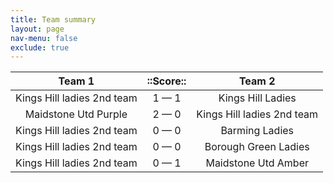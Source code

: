 ```yaml
---
title: Team summary
layout: page
nav-menu: false
exclude: true
---
```




|           Team 1           |  ::Score::  |           Team 2           |
|:--------------------------:|:-----------:|:--------------------------:|
| Kings Hill ladies 2nd team | 1 &mdash; 1 |     Kings Hill Ladies      |
|    Maidstone Utd Purple    | 2 &mdash; 0 | Kings Hill ladies 2nd team |
| Kings Hill ladies 2nd team | 0 &mdash; 0 |       Barming Ladies       |
| Kings Hill ladies 2nd team | 0 &mdash; 0 |    Borough Green Ladies    |
| Kings Hill ladies 2nd team | 0 &mdash; 1 |    Maidstone Utd Amber     |

 <br /><br /><br />